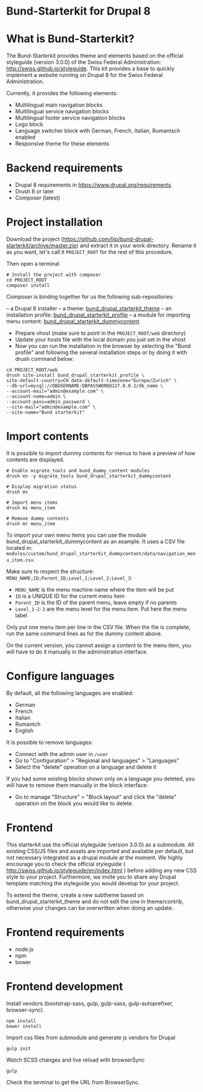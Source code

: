 Bund-Starterkit for Drupal 8
============================

# What is Bund-Starterkit?
The Bund-Starterkit provides theme and elements based on the official styleguide (version 3.0.0) of the Swiss Federal Administration: http://swiss.github.io/styleguide.
This kit provides a base to quickly implement a website running on Drupal 8 for the Swiss Federal Administration.

Currently, it provides the following elements:

- Multilingual main navigation blocks
- Multilingual service navigation blocks
- Multilingual footer service navigation blocks
- Logo block
- Language switcher block with German, French, Italian, Rumantsch enabled
- Responsive theme for these elements

# Backend requirements
- Drupal 8 requirements in https://www.drupal.org/requirements.
- Drush 8 or later
- Composer (latest)

# Project installation

Download the project (https://github.com/liip/bund-drupal-starterkit/archive/master.zip) and extract it in your work directory. Rename it as you want, let's call it `PROJECT_ROOT` for the rest of this procedure.

Then open a terminal

```
# Install the project with composer
cd PROJECT_ROOT
composer install

```
Composer is binding together for us the following sub-repositories:

– a Drupal 8 installer
– a theme: [bund_drupal_starterkit_theme](https://github.com/liip/bund_drupal_starterkit_theme)
– an installation profile: [bund_drupal_starterkit_profile](https://github.com/liip/bund_drupal_starterkit_profile)
– a module for importing menu content: [bund_drupal_starterkit_dummycontent](https://github.com/liip/bund_drupal_starterkit_dummycontent)


- Prepare vhost (make sure to point in the `PROJECT_ROOT/web` directory)
- Update your hosts file with the local domain you just set in the vhost
- Now you can run the installation in the browser by selecting the "Bund profile"
  and following the several installation steps or by doing it with drush command
  below:

```
cd PROJECT_ROOT/web
drush site-install bund_drupal_starterkit_profile \
site-default-country=CH date-default-timezone="Europe/Zurich" \
--db-url=mysql://DBUSERNAME:DBPASSWORD@127.0.0.1/db_name \
--account-mail="admin@example.com" \
--account-name=admin \
--account-pass=admin_password \
--site-mail="admin@example.com" \
--site-name="Bund starterkit"
```

# Import contents

It is possible to import dummy contents for menus to have a preview of how
contents are displayed.

```
# Enable migrate_tools and bund_dummy_content modules
drush en -y migrate_tools bund_drupal_starterkit_dummycontent

# Display migration status
drush ms

# Import menu items
drush mi menu_item

# Remove dummy contents
drush mr menu_item
```

To import your own menu items you can use the module bund_drupal_starterkit_dummycontent as an example. It uses a CSV file located in: `modules/custom/bund_drupal_starterkit_dummycontent/data/navigation_menu_item.csv`.

Make sure to respect the structure: `MENU_NAME;ID;Parent_ID;Level_1;Level_2;Level_3`:

- `MENU_NAME` is the menu machine name where the item will be put
- `ID` is a UNIQUE ID for the current menu item
- `Parent_ID` is the ID of the parent menu, leave empty if no parents
- `Level_1-2-3` are the menu level for the menu item. Put here the menu label

Only put one menu item per line in the CSV file.
When the file is complete, run the same command lines as for the dummy content
above.

On the current version, you cannot assign a content to the menu item, you will
have to do it manually in the administration interface.


# Configure languages
By default, all the following languages are enabled:

- German
- French
- Italian
- Rumantch
- English

It is possible to remove languages:

- Connect with the admin user in `/user`
- Go to "Configuration" > "Regional and languages" > "Languages"
- Select the "delete" operation on a language and delete it

If you had some existing blocks shown only on a language you deleted, you will
have to remove them manually in the block interface:

- Go to manage "Structure" > "Block layout" and click the "delete" operation
on the block you would like to delete.


# Frontend

This starterkit use the official styleguide (version 3.0.0) as a submodule. All existing CSS/JS files and assets are imported and available per default, but not necessary integrated as a drupal module at the moment. We highly encourage you to check the official styleguide ( http://swiss.github.io/styleguide/en/index.html ) before adding any new CSS style to your project. Furthermore, we invite you to share any Drupal template matching the styleguide you would develop for your project.

To extend the theme, create a new subtheme based on bund_drupal_starterkit_theme and do not edit the one in theme/contrib, otherwise your changes can be overwritten when doing an update.

# Frontend requirements
- node.js
- npm
- bower

# Frontend development

Install vendors (bootstrap-sass, gulp, gulp-sass, gulp-autoprefixer, browser-sync).
```
npm install
bower install
```

Import css files from submodule and generate js vendors for Drupal
```
gulp init
```

Watch SCSS changes and live reload with browserSync
```
gulp
```

Check the terminal to get the URL from BrowserSync.

